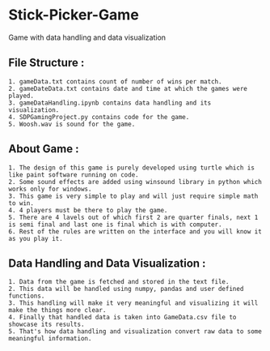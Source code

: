 # Stick-Picker-Game
Game with data handling and data visualization


## File Structure :
	1. gameData.txt contains count of number of wins per match.
	2. gameDateData.txt contains date and time at which the games were played.
	3. gameDataHandling.ipynb contains data handling and its visualization.
	4. SDPGamingProject.py contains code for the game.
	5. Woosh.wav is sound for the game.


## About Game :
	1. The design of this game is purely developed using turtle which is like paint software running on code.
	2. Some sound effects are added using winsound library in python which works only for windows.
	3. This game is very simple to play and will just require simple math to win.
	4. 4 players must be there to play the game.
	5. There are 4 lavels out of which first 2 are quarter finals, next 1 is semi final and last one is final which is with computer.
	6. Rest of the rules are written on the interface and you will know it as you play it.


## Data Handling and Data Visualization : 
	1. Data from the game is fetched and stored in the text file.
	2. This data will be handled using numpy, pandas and user defined functions.
	3. This handling will make it very meaningful and visualizing it will make the things more clear.
	4. Finally that handled data is taken into GameData.csv file to showcase its results.
	5. That's how data handling and visualization convert raw data to some meaningful information.

